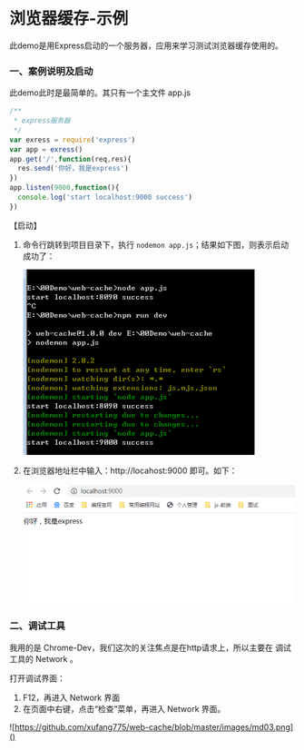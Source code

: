 # 浏览器缓存-示例

此demo是用Express启动的一个服务器，应用来学习测试浏览器缓存使用的。



### 一、案例说明及启动

此demo此时是最简单的。其只有一个主文件 app.js

```javascript
/**
 * express服务器
 */
var exress = require('express')
var app = exress()
app.get('/',function(req,res){
  res.send('你好，我是express')
})
app.listen(9000,function(){
  console.log('start localhost:9000 success')
})
```

【启动】

1. 命令行跳转到项目目录下，执行 `nodemon app.js`；结果如下图，则表示启动成功了：

   ![](https://github.com/xufang775/web-cache/blob/master/images/md01.png)

   

2. 在浏览器地址栏中输入：http://locahost:9000 即可。如下：

   ![](https://github.com/xufang775/web-cache/blob/master/images/md02.png)

   

### 二、调试工具

我用的是 Chrome-Dev，我们这次的关注焦点是在http请求上，所以主要在 调试工具的 Network 。

打开调试界面：

1. F12，再进入 Network 界面
2. 在页面中右键，点击“检查”菜单，再进入 Network 界面。

![https://github.com/xufang775/web-cache/blob/master/images/md03.png]()
































































